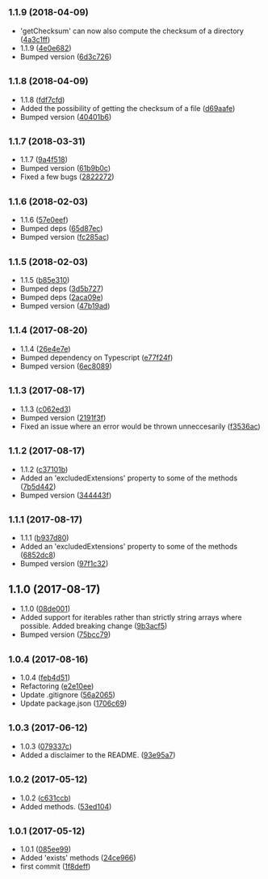 <a name="1.1.9"></a>
## <small>1.1.9 (2018-04-09)</small>

* 'getChecksum' can now also compute the checksum of a directory ([4a3c1ff](https://github.com/wessberg/fileloader/commit/4a3c1ff))
* 1.1.9 ([4e0e682](https://github.com/wessberg/fileloader/commit/4e0e682))
* Bumped version ([6d3c726](https://github.com/wessberg/fileloader/commit/6d3c726))



<a name="1.1.8"></a>
## <small>1.1.8 (2018-04-09)</small>

* 1.1.8 ([fdf7cfd](https://github.com/wessberg/fileloader/commit/fdf7cfd))
* Added the possibility of getting the checksum of a file ([d69aafe](https://github.com/wessberg/fileloader/commit/d69aafe))
* Bumped version ([40401b6](https://github.com/wessberg/fileloader/commit/40401b6))



<a name="1.1.7"></a>
## <small>1.1.7 (2018-03-31)</small>

* 1.1.7 ([9a4f518](https://github.com/wessberg/fileloader/commit/9a4f518))
* Bumped version ([61b9b0c](https://github.com/wessberg/fileloader/commit/61b9b0c))
* Fixed a few bugs ([2822272](https://github.com/wessberg/fileloader/commit/2822272))



<a name="1.1.6"></a>
## <small>1.1.6 (2018-02-03)</small>

* 1.1.6 ([57e0eef](https://github.com/wessberg/fileloader/commit/57e0eef))
* Bumped deps ([65d87ec](https://github.com/wessberg/fileloader/commit/65d87ec))
* Bumped version ([fc285ac](https://github.com/wessberg/fileloader/commit/fc285ac))



<a name="1.1.5"></a>
## <small>1.1.5 (2018-02-03)</small>

* 1.1.5 ([b85e310](https://github.com/wessberg/fileloader/commit/b85e310))
* Bumped deps ([3d5b727](https://github.com/wessberg/fileloader/commit/3d5b727))
* Bumped deps ([2aca09e](https://github.com/wessberg/fileloader/commit/2aca09e))
* Bumped version ([47b19ad](https://github.com/wessberg/fileloader/commit/47b19ad))



<a name="1.1.4"></a>
## <small>1.1.4 (2017-08-20)</small>

* 1.1.4 ([26e4e7e](https://github.com/wessberg/fileloader/commit/26e4e7e))
* Bumped dependency on Typescript ([e77f24f](https://github.com/wessberg/fileloader/commit/e77f24f))
* Bumped version ([6ec8089](https://github.com/wessberg/fileloader/commit/6ec8089))



<a name="1.1.3"></a>
## <small>1.1.3 (2017-08-17)</small>

* 1.1.3 ([c062ed3](https://github.com/wessberg/fileloader/commit/c062ed3))
* Bumped version ([2191f3f](https://github.com/wessberg/fileloader/commit/2191f3f))
* Fixed an issue where an error would be thrown unneccesarily ([f3536ac](https://github.com/wessberg/fileloader/commit/f3536ac))



<a name="1.1.2"></a>
## <small>1.1.2 (2017-08-17)</small>

* 1.1.2 ([c37101b](https://github.com/wessberg/fileloader/commit/c37101b))
* Added an 'excludedExtensions' property to some of the methods ([7b5d442](https://github.com/wessberg/fileloader/commit/7b5d442))
* Bumped version ([344443f](https://github.com/wessberg/fileloader/commit/344443f))



<a name="1.1.1"></a>
## <small>1.1.1 (2017-08-17)</small>

* 1.1.1 ([b937d80](https://github.com/wessberg/fileloader/commit/b937d80))
* Added an 'excludedExtensions' property to some of the methods ([6852dc8](https://github.com/wessberg/fileloader/commit/6852dc8))
* Bumped version ([97f1c32](https://github.com/wessberg/fileloader/commit/97f1c32))



<a name="1.1.0"></a>
## 1.1.0 (2017-08-17)

* 1.1.0 ([08de001](https://github.com/wessberg/fileloader/commit/08de001))
* Added support for iterables rather than strictly string arrays where possible. Added breaking change ([9b3acf5](https://github.com/wessberg/fileloader/commit/9b3acf5))
* Bumped version ([75bcc79](https://github.com/wessberg/fileloader/commit/75bcc79))



<a name="1.0.4"></a>
## <small>1.0.4 (2017-08-16)</small>

* 1.0.4 ([feb4d51](https://github.com/wessberg/fileloader/commit/feb4d51))
* Refactoring ([e2e10ee](https://github.com/wessberg/fileloader/commit/e2e10ee))
* Update .gitignore ([56a2065](https://github.com/wessberg/fileloader/commit/56a2065))
* Update package.json ([1706c69](https://github.com/wessberg/fileloader/commit/1706c69))



<a name="1.0.3"></a>
## <small>1.0.3 (2017-06-12)</small>

* 1.0.3 ([079337c](https://github.com/wessberg/fileloader/commit/079337c))
* Added a disclaimer to the README. ([93e95a7](https://github.com/wessberg/fileloader/commit/93e95a7))



<a name="1.0.2"></a>
## <small>1.0.2 (2017-05-12)</small>

* 1.0.2 ([c631ccb](https://github.com/wessberg/fileloader/commit/c631ccb))
* Added  methods. ([53ed104](https://github.com/wessberg/fileloader/commit/53ed104))



<a name="1.0.1"></a>
## <small>1.0.1 (2017-05-12)</small>

* 1.0.1 ([085ee99](https://github.com/wessberg/fileloader/commit/085ee99))
* Added 'exists' methods ([24ce966](https://github.com/wessberg/fileloader/commit/24ce966))
* first commit ([1f8deff](https://github.com/wessberg/fileloader/commit/1f8deff))



